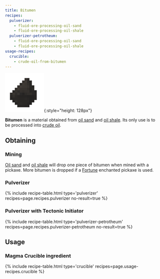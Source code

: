 ```yaml
---
title: Bitumen
recipes:
  pulverizer:
    - fluid-ore-processing-oil-sand
    - fluid-ore-processing-oil-shale
  pulverizer-petrotheum:
    - fluid-ore-processing-oil-sand
    - fluid-ore-processing-oil-shale
usage-recipes:
  crucible:
    - crude-oil-from-bitumen
---
```


![Bitumen](/assets/images/thermal-foundation/bitumen.png){:style="height: 128px"}


**Bitumen** is a material obtained from [oil
sand](/docs/thermal-foundation/world/fluid-ores/oil-sand/) and [oil
shale](/docs/thermal-foundation/world/fluid-ores/oil-shale/). Its only use is to
be processed into [crude oil](/docs/thermal-foundation/fluids/fuel/crude-oil/).


Obtaining
---------

### Mining
[Oil sand](/docs/thermal-foundation/world/fluid-ores/oil-sand/) and [oil
shale](/docs/thermal-foundation/world/fluid-ores/oil-shale/) will drop one piece
of bitumen when mined with a pickaxe. More bitumen is dropped if a
[Fortune](https://minecraft.gamepedia.com/Fortune) enchanted pickaxe is used.

### Pulverizer
{% include recipe-table.html type='pulverizer' recipes=page.recipes.pulverizer no-result=true %}

### Pulverizer with Tectonic Initiator
{% include recipe-table.html type='pulverizer-petrotheum' recipes=page.recipes.pulverizer-petrotheum no-result=true %}


Usage
-----

### Magma Crucible ingredient
{% include recipe-table.html type='crucible' recipes=page.usage-recipes.crucible %}
